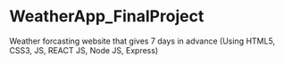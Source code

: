# WeatherApp_FinalProject
 Weather forcasting website that gives 7 days in advance (Using HTML5, CSS3, JS, REACT JS, Node JS,  Express)
